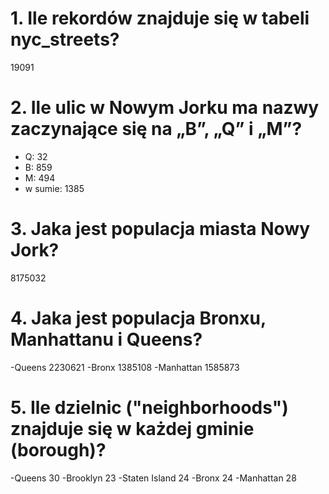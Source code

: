 # 1. Ile rekordów znajduje się w tabeli nyc_streets?

  19091

# 2. Ile ulic w Nowym Jorku ma nazwy zaczynające się na „B”, „Q” i „M”?

  - Q:         32
  - B:        859
  - M:        494
  - w sumie: 1385

# 3. Jaka jest populacja miasta Nowy Jork?

  8175032

# 4. Jaka jest populacja Bronxu, Manhattanu i Queens?
  -Queens    2230621
  -Bronx     1385108
  -Manhattan 1585873

# 5. Ile dzielnic ("neighborhoods") znajduje się w każdej gminie (borough)?

  -Queens         30
  -Brooklyn       23
  -Staten Island  24
  -Bronx          24
  -Manhattan      28
